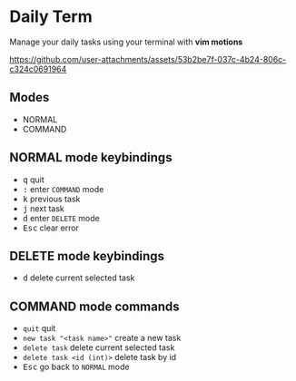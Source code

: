 # Daily Term

Manage your daily tasks using your terminal with **vim motions**

https://github.com/user-attachments/assets/53b2be7f-037c-4b24-806c-c324c0691964

## Modes

- NORMAL
- COMMAND

## NORMAL mode keybindings

- <kbd>q</kbd> quit
- <kbd>:</kbd> enter `COMMAND` mode
- <kbd>k</kbd> previous task
- <kbd>j</kbd> next task
- <kbd>d</kbd> enter `DELETE` mode
- <kbd>Esc</kbd> clear error

## DELETE mode keybindings

- <kbd>d</kbd> delete current selected task

## COMMAND mode commands

- `quit` quit
- `new task "<task name>"` create a new task
- `delete task` delete current selected task
- `delete task <id (int)>` delete task by id
- <kbd>Esc</kbd> go back to `NORMAL` mode
